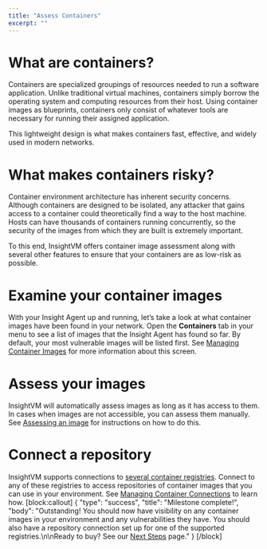 ```yaml
---
title: "Assess Containers"
excerpt: ""
---
```

# What are containers?

Containers are specialized groupings of resources needed to run a software application.  Unlike traditional virtual machines, containers simply borrow the operating system and computing resources from their host.  Using container images as blueprints, containers only consist of whatever tools are necessary for running their assigned application.

This lightweight design is what makes containers fast, effective, and widely used in modern networks.

# What makes containers risky?

Container environment architecture has inherent security concerns.  Although containers are designed to be isolated, any attacker that gains access to a container could theoretically find a way to the host machine.  Hosts can have thousands of containers running concurrently, so the security of the images from which they are built is extremely important.

To this end, InsightVM offers container image assessment along with several other features to ensure that your containers are as low-risk as possible.

# Examine your container images

With your Insight Agent up and running, let’s take a look at what container images have been found in your network.  Open the **Containers** tab in your menu to see a list of images that the Insight Agent has found so far.  By default, your most vulnerable images will be listed first.  See [Managing Container Images](doc:managing-container-images) for more information about this screen.

# Assess your images

InsightVM will automatically assess images as long as it has access to them.  In cases when images are not accessible, you can assess them manually.  See [Assessing an image](doc:managing-container-images#section-assessing-an-image) for instructions on how to do this.

# Connect a repository

InsightVM supports connections to [several container registries](doc:working-with-containers#section-supported-registries).  Connect to any of these registries to access repositories of container images that you can use in your environment.  See [Managing Container Connections](doc:managing-container-connections) to learn how.
[block:callout]
{
  "type": "success",
  "title": "Milestone complete!",
  "body": "Outstanding!  You should now have visibility on any container images in your environment and any vulnerabilities they have.  You should also have a repository connection set up for one of the supported registries.\n\nReady to buy?  See our [Next Steps](doc:next-steps) page."
}
[/block]